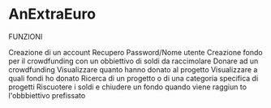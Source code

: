# AnExtraEuro
FUNZIONI

Creazione di un account
Recupero Password/Nome utente
Creazione fondo per il crowdfunding con un obbiettivo di soldi da raccimolare
Donare ad un crowdfunding
Visualizzare quanto hanno donato al progetto
Visualizzare a quali fondi ho donato
Ricerca di un progetto o di una categoria specifica di progetti
Riscuotere i soldi e chiudere un fondo quando viene raggiun to l'obbbiettivo prefissato

